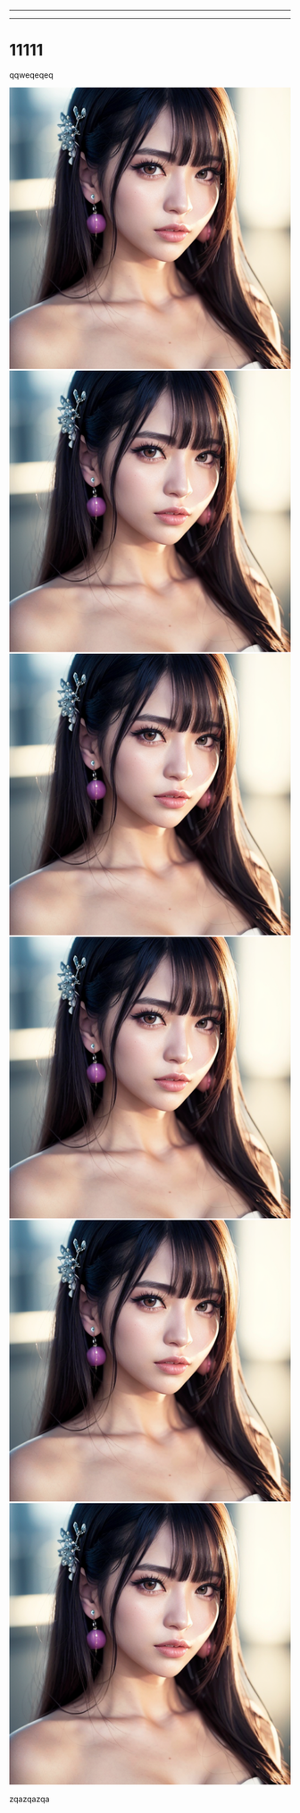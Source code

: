 -----

-----

# 11111

qqweqeqeq

![图片](./00014-1827022204.png)
![图片](./00014-1827022204.png)
![图片](./00014-1827022204.png)
![图片](./00014-1827022204.png)
![图片](./00014-1827022204.png)
![图片](./00014-1827022204.png)

zqazqazqa   